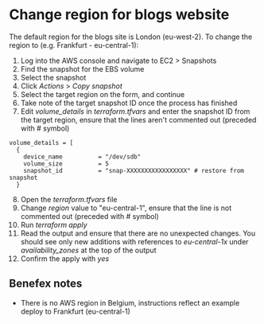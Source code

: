 # Change region for blogs website
The default region for the blogs site is London (eu-west-2). To change the region to (e.g. Frankfurt - eu-central-1):

1. Log into the AWS console and navigate to EC2 > Snapshots
2. Find the snapshot for the EBS volume
3. Select the snapshot
4. Click _Actions_ > _Copy snapshot_
5. Select the target region on the form, and continue
6. Take note of the target snapshot ID once the process has finished
7. Edit _volume\_details_ in _terraform.tfvars_ and enter the snapshot ID from the target region, ensure that the lines aren't commented out (preceded with # symbol)
```
volume_details = [
  {
    device_name          = "/dev/sdb"
    volume_size          = 5
    snapshot_id          = "snap-XXXXXXXXXXXXXXXXX" # restore from snapshot
  }
```
8. Open the _terraform.tfvars_ file
9. Change _region_ value to "eu-central-1", ensure that the line is not commented out (preceded with # symbol)
10. Run _terraform apply_
11. Read the output and ensure that there are no unexpected changes. You should see only new additions with references to _eu-central-1x_ under _availability_zones_ at the top of the output
12. Confirm the apply with _yes_

## Benefex notes
- There is no AWS region in Belgium, instructions reflect an example deploy to Frankfurt (eu-central-1)
